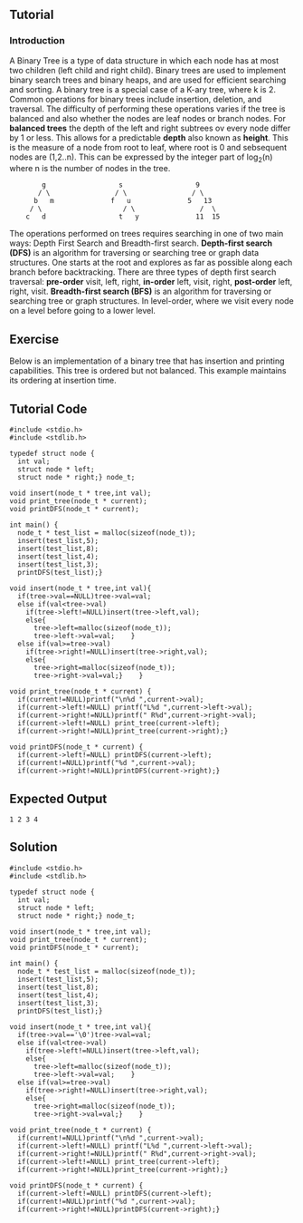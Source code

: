 Tutorial
--------

### Introduction

A Binary Tree is a type of data structure in which each node has at most two children (left child and right child). Binary trees are used to implement binary search trees and binary heaps, and are used for efficient searching and sorting. A binary tree is a special case of a K-ary tree, where k is 2. Common operations for binary trees include insertion, deletion, and traversal. The difficulty of performing these operations varies if the tree is balanced and also whether the nodes are leaf nodes or branch nodes. For **balanced trees** the depth of the left and right subtrees ov every node differ by 1 or less. This allows for a predictable **depth** also known as **height**. This is the measure of a node from root to leaf, where root is 0 and sebsequent nodes are (1,2..n). This can be expressed by the integer part of log<sub>2</sub>(n) where n is the number of nodes in the tree.

            g                  s                  9
           / \                / \                / \
          b   m              f   u              5   13
         / \                    / \                /  \
        c   d                  t   y              11  15

The operations performed on trees requires searching in one of two main ways: Depth First Search and Breadth-first search. **Depth-first search (DFS)** is an algorithm for traversing or searching tree or graph data structures. One starts at the root and explores as far as possible along each branch before backtracking. There are three types of depth first search traversal: **pre-order** visit, left, right, **in-order** left, visit, right, **post-order** left, right, visit. **Breadth-first search (BFS)** is an algorithm for traversing or searching tree or graph structures. In level-order, where we visit every node on a level before going to a lower level.<br>


Exercise
--------

Below is an implementation of a binary tree that has insertion and printing capabilities. This tree is ordered but not balanced. This example maintains its ordering at insertion time.


Tutorial Code
-------------

    #include <stdio.h>
    #include <stdlib.h>

    typedef struct node {
      int val;
      struct node * left;
      struct node * right;} node_t;

    void insert(node_t * tree,int val);
    void print_tree(node_t * current);
    void printDFS(node_t * current);

    int main() {
      node_t * test_list = malloc(sizeof(node_t));
      insert(test_list,5);
      insert(test_list,8);
      insert(test_list,4);
      insert(test_list,3);
      printDFS(test_list);}

    void insert(node_t * tree,int val){
      if(tree->val==NULL)tree->val=val;
      else if(val<tree->val)
        if(tree->left!=NULL)insert(tree->left,val);
        else{
          tree->left=malloc(sizeof(node_t));
          tree->left->val=val;    }
      else if(val>=tree->val)
        if(tree->right!=NULL)insert(tree->right,val);
        else{
          tree->right=malloc(sizeof(node_t));
          tree->right->val=val;}    }

    void print_tree(node_t * current) {
      if(current!=NULL)printf("\n%d ",current->val);
      if(current->left!=NULL) printf("L%d ",current->left->val);
      if(current->right!=NULL)printf(" R%d",current->right->val);
      if(current->left!=NULL) print_tree(current->left);
      if(current->right!=NULL)print_tree(current->right);}

    void printDFS(node_t * current) {
      if(current->left!=NULL) printDFS(current->left);
      if(current!=NULL)printf("%d ",current->val);
      if(current->right!=NULL)printDFS(current->right);}

Expected Output
---------------

    1 2 3 4

Solution
--------

    #include <stdio.h>
    #include <stdlib.h>

    typedef struct node {
      int val;
      struct node * left;
      struct node * right;} node_t;

    void insert(node_t * tree,int val);
    void print_tree(node_t * current);
    void printDFS(node_t * current);

    int main() {
      node_t * test_list = malloc(sizeof(node_t));
      insert(test_list,5);
      insert(test_list,8);
      insert(test_list,4);
      insert(test_list,3);
      printDFS(test_list);}

    void insert(node_t * tree,int val){
      if(tree->val=='\0')tree->val=val;
      else if(val<tree->val)
        if(tree->left!=NULL)insert(tree->left,val);
        else{
          tree->left=malloc(sizeof(node_t));
          tree->left->val=val;    }
      else if(val>=tree->val)
        if(tree->right!=NULL)insert(tree->right,val);
        else{
          tree->right=malloc(sizeof(node_t));
          tree->right->val=val;}    }

    void print_tree(node_t * current) {
      if(current!=NULL)printf("\n%d ",current->val);
      if(current->left!=NULL) printf("L%d ",current->left->val);
      if(current->right!=NULL)printf(" R%d",current->right->val);
      if(current->left!=NULL) print_tree(current->left);
      if(current->right!=NULL)print_tree(current->right);}

    void printDFS(node_t * current) {
      if(current->left!=NULL) printDFS(current->left);
      if(current!=NULL)printf("%d ",current->val);
      if(current->right!=NULL)printDFS(current->right);}
